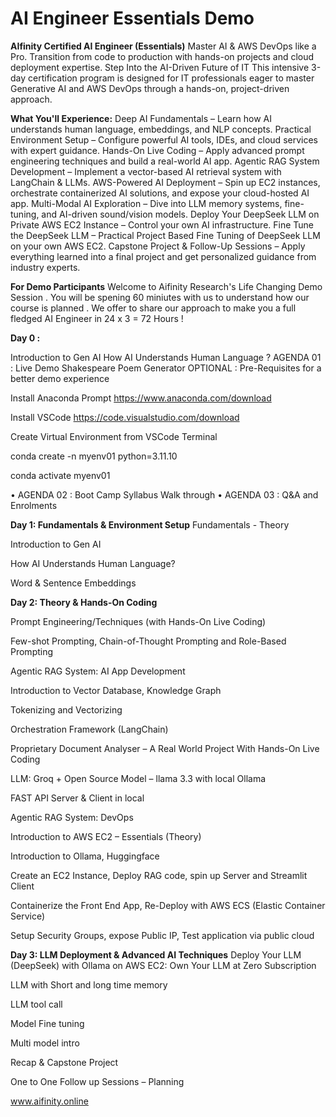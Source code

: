 # AI Engineer Essentials Demo 

**AIfinity Certified AI Engineer (Essentials)**
Master AI & AWS DevOps like a Pro. Transition from code to production with hands-on projects and cloud deployment expertise.
Step Into the AI-Driven Future of IT
This intensive 3-day certification program is designed for IT professionals eager to master Generative AI and AWS DevOps through a hands-on, project-driven approach.

**What You'll Experience:**
Deep AI Fundamentals – Learn how AI understands human language, embeddings, and NLP concepts.
Practical Environment Setup – Configure powerful AI tools, IDEs, and cloud services with expert guidance.
Hands-On Live Coding – Apply advanced prompt engineering techniques and build a real-world AI app.
Agentic RAG System Development – Implement a vector-based AI retrieval system with LangChain & LLMs.
AWS-Powered AI Deployment – Spin up EC2 instances, orchestrate containerized AI solutions, and expose your cloud-hosted AI app.
Multi-Modal AI Exploration – Dive into LLM memory systems, fine-tuning, and AI-driven sound/vision models.
Deploy Your DeepSeek LLM on Private AWS EC2 Instance – Control your own AI infrastructure.
Fine Tune the DeepSeek LLM – Practical Project Based Fine Tuning of DeepSeek LLM on your own AWS EC2.
Capstone Project & Follow-Up Sessions – Apply everything learned into a final project and get personalized guidance from industry experts.

**For Demo Participants**
Welcome to Aifinity Research's Life Changing Demo Session . You will be spening 60 miniutes with us to understand how our course is planned . We offer to share our approach to make you a full fledged AI Engineer in 24 x 3 = 72 Hours ! 


**Day 0 :**

Introduction to Gen AI 
How AI Understands Human Language ?
AGENDA 01 : Live Demo 
Shakespeare Poem Generator 
OPTIONAL : Pre-Requisites for a better demo experience 

Install Anaconda Prompt https://www.anaconda.com/download 
  

Install VSCode https://code.visualstudio.com/download
 
  Create Virtual Environment from VSCode Terminal 
  
  conda create -n myenv01 python=3.11.10
  
  conda activate myenv01

•	AGENDA 02 : Boot Camp Syllabus Walk through 
•	AGENDA 03 : Q&A and Enrolments


**Day 1: Fundamentals & Environment Setup**
Fundamentals - Theory

Introduction to Gen AI

How AI Understands Human Language?

Word & Sentence Embeddings


**Day 2: Theory & Hands-On Coding**

Prompt Engineering/Techniques (with Hands-On Live Coding)

Few-shot Prompting, Chain-of-Thought Prompting and Role-Based Prompting

Agentic RAG System: AI App Development

Introduction to Vector Database, Knowledge Graph

Tokenizing and Vectorizing

Orchestration Framework (LangChain)

Proprietary Document Analyser – A Real World Project With Hands-On Live Coding

LLM: Groq + Open Source Model – llama 3.3 with local Ollama

FAST API Server & Client in local

Agentic RAG System: DevOps

Introduction to AWS EC2 – Essentials (Theory)

Introduction to Ollama, Huggingface

Create an EC2 Instance, Deploy RAG code, spin up Server and Streamlit Client

Containerize the Front End App, Re-Deploy with AWS ECS (Elastic Container Service)

Setup Security Groups, expose Public IP, Test application via public cloud

**Day 3: LLM Deployment & Advanced AI Techniques**
Deploy Your LLM (DeepSeek) with Ollama on AWS EC2: Own Your LLM at Zero Subscription

LLM with Short and long time memory

LLM tool call

Model Fine tuning

Multi model intro

Recap & Capstone Project

One to One Follow up Sessions – Planning


www.aifinity.online


